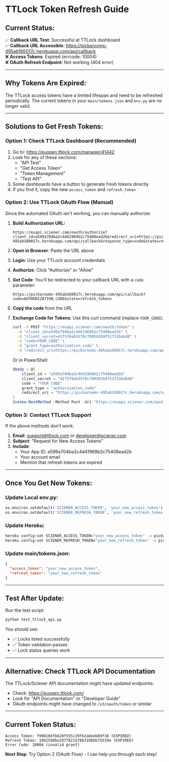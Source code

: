 # TTLock Token Refresh Guide

## Current Status:

✅ **Callback URL Test**: Successful at TTLock dashboard  
✅ **Callback URL Accessible**: https://pickarooms-495ab160017c.herokuapp.com/api/callback  
❌ **Access Tokens**: Expired (errcode: 10004)  
❌ **OAuth Refresh Endpoint**: Not working (404 error)  

---

## Why Tokens Are Expired:

The TTLock access tokens have a limited lifespan and need to be refreshed periodically. The current tokens in your `main/tokens.json` and `env.py` are no longer valid.

---

## Solutions to Get Fresh Tokens:

### **Option 1: Check TTLock Dashboard (Recommended)**

1. Go to: https://euopen.ttlock.com/manager/41442
2. Look for any of these sections:
   - "API Test"
   - "Get Access Token"
   - "Token Management"
   - "Test API"
3. Some dashboards have a button to generate fresh tokens directly
4. If you find it, copy the new `access_token` and `refresh_token`

### **Option 2: Use TTLock OAuth Flow (Manual)**

Since the automated OAuth isn't working, you can manually authorize:

1. **Build Authorization URL:**
   ```
   https://euapi.sciener.com/oauth/authorize?client_id=a599a704ba2c4d41969b2c75408ead2b&redirect_uri=https://pickarooms-495ab160017c.herokuapp.com/api/callback&response_type=code&state=refresh_tokens
   ```

2. **Open in Browser**: Paste the URL above
3. **Login**: Use your TTLock account credentials
4. **Authorize**: Click "Authorize" or "Allow"
5. **Get Code**: You'll be redirected to your callback URL with a `code` parameter:
   ```
   https://pickarooms-495ab160017c.herokuapp.com/api/callback?code=AUTHORIZATION_CODE&state=refresh_tokens
   ```
6. **Copy the code** from the URL

7. **Exchange Code for Tokens**: Use this curl command (replace `YOUR_CODE`):
   ```bash
   curl -X POST "https://euapi.sciener.com/oauth/token" \
     -d "client_id=a599a704ba2c4d41969b2c75408ead2b" \
     -d "client_secret=d1f5f0ab5576c708502b9f51f31babd0" \
     -d "code=YOUR_CODE" \
     -d "grant_type=authorization_code" \
     -d "redirect_uri=https://pickarooms-495ab160017c.herokuapp.com/api/callback"
   ```

   Or in PowerShell:
   ```powershell
   $body = @{
       client_id = "a599a704ba2c4d41969b2c75408ead2b"
       client_secret = "d1f5f0ab5576c708502b9f51f31babd0"
       code = "YOUR_CODE"
       grant_type = "authorization_code"
       redirect_uri = "https://pickarooms-495ab160017c.herokuapp.com/api/callback"
   }
   Invoke-RestMethod -Method Post -Uri "https://euapi.sciener.com/oauth/token" -Body $body
   ```

### **Option 3: Contact TTLock Support**

If the above methods don't work:

1. **Email**: support@ttlock.com or developer@sciener.com
2. **Subject**: "Request for New Access Tokens"
3. **Include**:
   - Your App ID: a599a704ba2c4d41969b2c75408ead2b
   - Your account email
   - Mention that refresh tokens are expired

---

## Once You Get New Tokens:

### **Update Local env.py:**
```python
os.environ.setdefault('SCIENER_ACCESS_TOKEN', 'your_new_access_token')
os.environ.setdefault('SCIENER_REFRESH_TOKEN', 'your_new_refresh_token')
```

### **Update Heroku:**
```bash
heroku config:set SCIENER_ACCESS_TOKEN="your_new_access_token" -a pickarooms
heroku config:set SCIENER_REFRESH_TOKEN="your_new_refresh_token" -a pickarooms
```

### **Update main/tokens.json:**
```json
{
  "access_token": "your_new_access_token",
  "refresh_token": "your_new_refresh_token"
}
```

---

## Test After Update:

Run the test script:
```bash
python test_ttlock_api.py
```

You should see:
- ✅ Locks listed successfully
- ✅ Token validation passes
- ✅ Lock status queries work

---

## Alternative: Check TTLock API Documentation

The TTLock/Sciener API documentation might have updated endpoints:
- Check: https://euopen.ttlock.com/
- Look for "API Documentation" or "Developer Guide"
- OAuth endpoints might have changed to `/v3/oauth/token` or similar

---

## Current Token Status:

```
Access Token: f998166fb628f555c29fb2a8eeb89f38 (EXPIRED)
Refresh Token: 196259dbe2977821578b3188bb75539a (EXPIRED)
Error Code: 10004 (invalid grant)
```

**Next Step**: Try Option 2 (OAuth Flow) - I can help you through each step!
